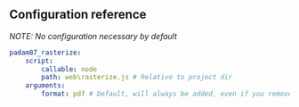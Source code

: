 ## Configuration reference ##

*NOTE: No configuration necessary by default*

```YAML
padam87_rasterize:
    script:
        callable: node
        path: web\rasterize.js # Relative to project dir
    arguments:
        format: pdf # Default, will always be added, even if you remove it from here.
```
